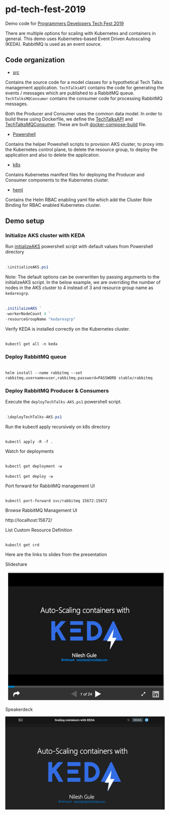 # pd-tech-fest-2019

Demo code for [Programmers Developers Tech Fest 2019](https://www.eventbrite.com/e/pd-techfest-tickets-62965805419)

There are multiple options for scaling with Kubernetes and containers in general. This demo uses Kubernetes-based Event Driven Autoscaling (KEDA). RabbitMQ is used as an event source.

## Code organization

- [src](src)

Contains the source code for a model classes for a hypothetical Tech Talks management application. `TechTalksAPI` contains the code for generating the events / messages which are published to a RabbitMQ queue. `TechTalksMQConsumer` contains the consumer code for processing RabbitMQ messages.

Both the Producer and Consumer uses the common data model. In order to build these using Dockerfile, we define the [TechTalksAPI](/src/Dockerfile-TechTalksAPI) and [TechTalksMQConsumer](/src/Dockerfile-TechTalksMQConsumer). These are built [docker-compose-build](/src/docker-compose-build.yml) file.

- [Powershell](Powersehll)

Contains the helper Poweshell scripts to provision AKS cluster, to proxy into the Kubernetes control plane, to delete the resource group, to deploy the application and also to delete the application.

- [k8s](k8s)

Contains Kubernetes manifest files for deploying the Producer and Consumer components to the Kubernetes cluster.

- [heml](helm)

Contains the Helm RBAC enabling yaml file which add the Cluster Role Binding for RBAC enabled Kubernetes cluster.

## Demo setup

### Initialize AKS cluster with KEDA

Run [initializeAKS](/Powershell/initializeAKS.ps1) powershell script with default values from Powershell directory

```powershell

.\initializeAKS.ps1

```

Note: The default options can be overwritten by passing arguments to the initializeAKS script. In the below example, we are overriding the number of nodes in the AKS cluster to 4 instead of 3 and resource group name as `kedaresgrp`.

```powershell

.initilaizeAKS `
-workerNodeCount 4 `
-resourceGroupName "kedaresgrp"

```

Verify KEDA is installed correctly on the Kubernetes cluster.

```code

kubectl get all -n keda

```

### Deploy RabbitMQ queue

```code

helm install --name rabbitmq --set rabbitmq.username=user,rabbitmq.password=PASSWORD stable/rabbitmq

```

### Deploy RabbitMQ Producer & Consumers

Execute the `deployTechTalks-AKS.ps1` powershell script.

```powershell

.\deployTechTalks-AKS.ps1

```

Run the kubectl apply recursively on k8s directory

```code

kubectl apply -R -f .

```

Watch for deployments

```code

kubectl get deployment -w

kubectl get deploy -w

```

Port forward for RabbitMQ management UI

```code

kubectl port-forward svc/rabbitmq 15672:15672

```

Browse RabbitMQ Management UI

http://localhost:15672/

List Custom Resource Definition

```code

kubeclt get crd

```

Here are the links to slides from the presentation

Slideshare

[![Scaling containers with KEDA](/images/slideshare.png)](https://https://www.slideshare.net/nileshgule/scaling-containers-with-keda)

Speakerdeck

[![Scaling containers with KEDA](/images/speakerdeck.png)](https://speakerdeck.com/nileshgule/scaling-containers-with-keda)
